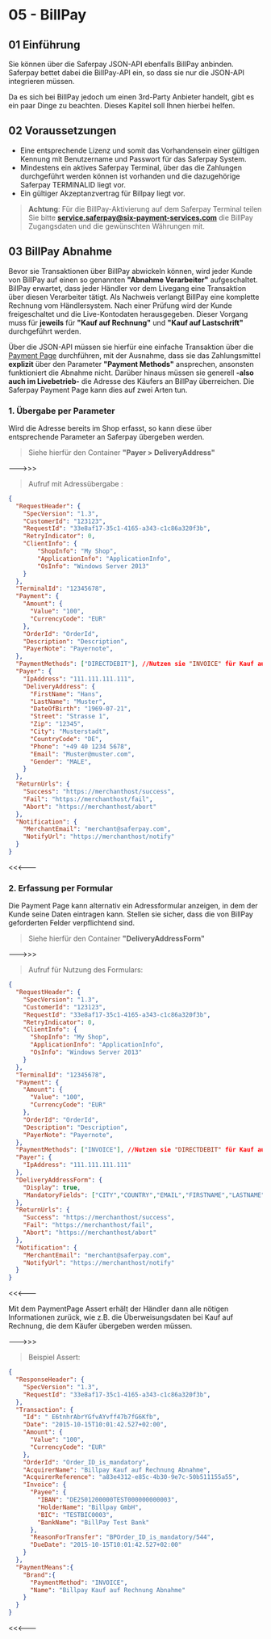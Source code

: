 # 05 - BillPay

## <a name="bp-start"></a> 01 Einführung

Sie können über die Saferpay JSON-API ebenfalls BillPay anbinden.
Saferpay bettet dabei die BillPay-API ein, so dass sie nur die JSON-API integrieren müssen.

Da es sich bei BillPay jedoch um einen 3rd-Party Anbieter handelt, gibt es ein paar Dinge zu beachten.
Dieses Kapitel soll Ihnen hierbei helfen.

## <a name="bp-requirement"></a> 02 Voraussetzungen

* Eine entsprechende Lizenz und somit das Vorhandensein einer gültigen Kennung mit Benutzername und Passwort für das Saferpay System.
* Mindestens ein aktives Saferpay Terminal, über das die Zahlungen durchgeführt werden können ist vorhanden und die dazugehörige Saferpay TERMINALID liegt vor.
* Ein gültiger Akzeptanzvertrag für Billpay liegt vor.

>
>    <i class="glyphicon glyphicon-hand-right"></i> **Achtung**: Für die BillPay-Aktivierung auf dem Saferpay Terminal teilen Sie bitte **service.saferpay@six-payment-services.com** die BillPay Zugangsdaten und die gewünschten Währungen mit.
>

## <a name="bp-approval"></a> 03 BillPay Abnahme

Bevor sie Transaktionen über BillPay abwickeln können, wird jeder Kunde von BillPay auf einen so genannten **"Abnahme Verarbeiter"** aufgeschaltet. BillPay erwartet, dass jeder Händler vor dem Livegang eine Transaktion über diesen Verarbeiter tätigt. Als Nachweis verlangt BillPay eine komplette Rechnung vom Händlersystem. Nach einer Prüfung wird der Kunde freigeschaltet und die Live-Kontodaten herausgegeben. Dieser Vorgang muss für **jeweils** für **"Kauf auf Rechnung"** und **"Kauf auf Lastschrift"** durchgeführt werden.

Über die JSON-API müssen sie hierfür eine einfache Transaktion über die [Payment Page](https://saferpay.github.io/jsonapi/#Payment_v1_PaymentPage_Initialize) durchführen, mit der Ausnahme, dass sie das Zahlungsmittel **explizit** über den Parameter **"Payment Methods"** ansprechen, ansonsten funktioniert die Abnahme nicht.
Darüber hinaus müssen sie generell **-also auch im Livebetrieb-** die Adresse des Käufers an BillPay überreichen. Die Saferpay Payment Page kann dies auf zwei Arten tun.

### 1. Übergabe per Parameter

Wird die Adresse bereits im Shop erfasst, so kann diese über entsprechende Parameter an Saferpay übergeben werden.

>
>    <i class="glyphicon glyphicon-hand-right"></i> Siehe hierfür den Container **"Payer > DeliveryAddress"**
>

--->>>
>
>    <i class="glyphicon glyphicon-hand-right"></i> Aufruf mit Adressübergabe :
>
```json
{
  "RequestHeader": {
    "SpecVersion": "1.3", 
    "CustomerId": "123123", 
    "RequestId": "33e8af17-35c1-4165-a343-c1c86a320f3b", 
    "RetryIndicator": 0, 
    "ClientInfo": {
        "ShopInfo": "My Shop", 
        "ApplicationInfo": "ApplicationInfo", 
        "OsInfo": "Windows Server 2013"
    }
  }, 
  "TerminalId": "12345678", 
  "Payment": {
    "Amount": {
      "Value": "100", 
      "CurrencyCode": "EUR"
    }, 
    "OrderId": "OrderId", 
    "Description": "Description", 
    "PayerNote": "Payernote", 
  }, 
  "PaymentMethods": ["DIRECTDEBIT"], //Nutzen sie "INVOICE" für Kauf auf Rechnung!
  "Payer": {
    "IpAddress": "111.111.111.111",
    "DeliveryAddress": {
      "FirstName": "Hans",
      "LastName": "Muster",
      "DateOfBirth": "1969-07-21",
      "Street": "Strasse 1",
      "Zip": "12345",
      "City": "Musterstadt",
      "CountryCode": "DE",
      "Phone": "+49 40 1234 5678",
      "Email": "Muster@muster.com",
      "Gender": "MALE",
    }
  }, 
  "ReturnUrls": {
    "Success": "https://merchanthost/success", 
    "Fail": "https://merchanthost/fail", 
    "Abort": "https://merchanthost/abort"
  }, 
  "Notification": {
    "MerchantEmail": "merchant@saferpay.com", 
    "NotifyUrl": "https://merchanthost/notify"
  }
}
```
<<<---

### 2. Erfassung per Formular

Die Payment Page kann alternativ ein Adressformular anzeigen, in dem der Kunde seine Daten eintragen kann. Stellen sie sicher, dass die von BillPay geforderten Felder verpflichtend sind. 

>
>    <i class="glyphicon glyphicon-hand-right"></i> Siehe hierfür den Container **"DeliveryAddressForm"**
>

--->>>
>
>    <i class="glyphicon glyphicon-hand-right"></i> Aufruf für Nutzung des Formulars:
>
```json
{
  "RequestHeader": {
    "SpecVersion": "1.3", 
    "CustomerId": "123123", 
    "RequestId": "33e8af17-35c1-4165-a343-c1c86a320f3b", 
    "RetryIndicator": 0, 
    "ClientInfo": {
      "ShopInfo": "My Shop", 
      "ApplicationInfo": "ApplicationInfo", 
      "OsInfo": "Windows Server 2013"
    }
  }, 
  "TerminalId": "12345678", 
  "Payment": {
    "Amount": {
      "Value": "100", 
      "CurrencyCode": "EUR"
    }, 
    "OrderId": "OrderId", 
    "Description": "Description", 
    "PayerNote": "Payernote", 
  }, 
  "PaymentMethods": ["INVOICE"], //Nutzen sie "DIRECTDEBIT" für Kauf auf Lastschrift!
  "Payer": {
    "IpAddress": "111.111.111.111"
  },
  "DeliveryAddressForm": {
    "Display": true,
    "MandatoryFields": ["CITY","COUNTRY","EMAIL","FIRSTNAME","LASTNAME","PHONE","SALUTATION","STATE","STREET","ZIP"],
  },
  "ReturnUrls": {
    "Success": "https://merchanthost/success", 
    "Fail": "https://merchanthost/fail", 
    "Abort": "https://merchanthost/abort"
  }, 
  "Notification": {
    "MerchantEmail": "merchant@saferpay.com", 
    "NotifyUrl": "https://merchanthost/notify"
  }
}
```
<<<---

Mit dem PaymentPage Assert erhält der Händler dann alle nötigen Informationen zurück, wie z.B. die Überweisungsdaten bei Kauf auf Rechnung, die dem Käufer übergeben werden müssen.

--->>>
>
>    <i class="glyphicon glyphicon-hand-right"></i> Beispiel Assert:
>
```json
{
  "ResponseHeader": {
    "SpecVersion": "1.3", 
    "RequestId": "33e8af17-35c1-4165-a343-c1c86a320f3b", 
  },
  "Transaction": {
    "Id": " E6tnhrAbrYGfvAYvff47b7fG6Kfb",
    "Date": "2015-10-15T10:01:42.527+02:00",
    "Amount": {
      "Value": "100", 
      "CurrencyCode": "EUR"
    }, 
    "OrderId": "Order_ID_is_mandatory", 
    "AcquirerName": "Billpay Kauf auf Rechnung Abnahme",
    "AcquirerReference": "a83e4312-e85c-4b30-9e7c-50b511155a55",
    "Invoice": {
      "Payee": {
        "IBAN": "DE2501200000TEST000000000003", 
        "HolderName": "Billpay GmbH",
        "BIC": "TESTBIC0003",
        "BankName": "BillPay Test Bank"
      },
      "ReasonForTransfer": "BPOrder_ID_is_mandatory/544",      
      "DueDate": "2015-10-15T10:01:42.527+02:00"
    }
  },
  "PaymentMeans":{
    "Brand":{
      "PaymentMethod": "INVOICE",
      "Name": "Billpay Kauf auf Rechnung Abnahme"
    }
  }
}
```
<<<---
